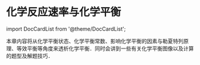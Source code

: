# 化学反应速率与化学平衡

import DocCardList from '@theme/DocCardList';

本章内容将从化学平衡状态、化学平衡常数、影响化学平衡的因素与勒夏特列原理、等效平衡等角度来透析化学平衡．同时会讲到一些有关化学平衡图像以及计算的题型及解题技巧．

<DocCardList />
